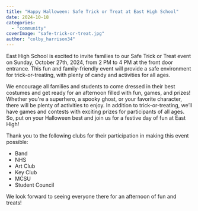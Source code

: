 ```yaml
---
title: "Happy Halloween: Safe Trick or Treat at East High School"
date: 2024-10-18
categories: 
  - "community"
coverImage: "safe-trick-or-treat.jpg"
author: "colby_harrison34"
---
```


East High School is excited to invite families to our Safe Trick or Treat event on Sunday, October 27th, 2024, from 2 PM to 4 PM at the front door entrance. This fun and family-friendly event will provide a safe environment for trick-or-treating, with plenty of candy and activities for all ages.

We encourage all families and students to come dressed in their best costumes and get ready for an afternoon filled with fun, games, and prizes! Whether you're a superhero, a spooky ghost, or your favorite character, there will be plenty of activities to enjoy. In addition to trick-or-treating, we’ll have games and contests with exciting prizes for participants of all ages. So, put on your Halloween best and join us for a festive day of fun at East High!

Thank you to the following clubs for their participation in making this event possible:

- Band
- NHS
- Art Club
- Key Club
- MCSU
- Student Council

We look forward to seeing everyone there for an afternoon of fun and treats!
